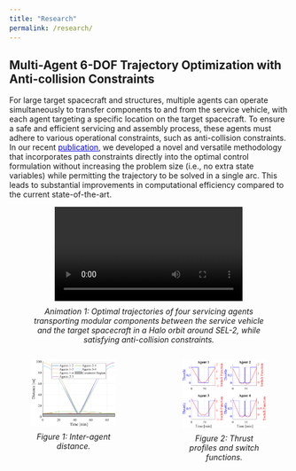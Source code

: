```yaml
---
title: "Research"
permalink: /research/
---
```


## Multi-Agent 6-DOF Trajectory Optimization with Anti-collision Constraints
For large target spacecraft and structures, multiple agents can operate simultaneously to transfer components to and from the service vehicle, with each agent targeting a specific location on the target spacecraft. To ensure a safe and efficient servicing and assembly process, these agents must adhere to various operational constraints, such as anti-collision constraints. In our recent <a href="https://link.springer.com/article/10.1007/s40295-024-00470-7" target="_blank" style="color:blue">publication</a>, we developed a novel and versatile methodology that incorporates path constraints directly into the optimal control formulation without increasing the problem size (i.e., no extra state variables) while permitting the trajectory to be solved in a single arc. This leads to substantial improvements in computational efficiency compared to the current state-of-the-art. 

<figure style="text-align: center;">
  <video width="80%" controls>
    <source src="/assets/videos/CRTBP_4S_Animation.mp4" type="video/mp4">
    Your browser does not support the video tag.
  </video>
  <figcaption style="font-style: italic; margin-top: 0.5em;">
    Animation 1: Optimal trajectories of four servicing agents transporting modular components between the service vehicle and the target spacecraft in a Halo orbit around SEL-2, while satisfying anti-collision constraints.
  </figcaption>
</figure>

<div style="display: flex; justify-content: center; gap: 40px; flex-wrap: wrap;">

  <figure style="flex: 1; max-width: 500px; text-align: center;">
    <img src="/assets/images/Distance4S.png" alt="Figure 1" style="width: 100%;" />
    <figcaption style="font-style: italic; margin-top: 0.5em;">Figure 1: Inter-agent distance.</figcaption>
  </figure>

  <figure style="flex: 1; max-width: 500px; text-align: center;">
    <img src="/assets/images/TPSF4S.png" alt="Figure 2" style="width: 100%;" />
    <figcaption style="font-style: italic; margin-top: 0.5em;">Figure 2: Thrust profiles and switch functions.</figcaption>
  </figure>

</div>
